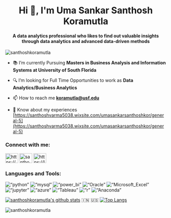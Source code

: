 



<h1 align="center">Hi 👋, I'm Uma Sankar Santhosh Koramutla</h1>
<h4 align="center">A data analytics professional who likes to find out valuable insights through data analytics and advanced data-driven methods</h3>

<p align="left"> <img src="https://komarev.com/ghpvc/?username=santhoshkoramutla&label=Profile%20views&color=0e75b6&style=flat" alt="santhoshkoramutla" /> </p>


- 📚 I’m currently Pursuing **Masters in Business Analysis and Information Systems at University of South Florida**

- 🔍 I’m looking for Full Time Opportunities to work as **Data Analytics/Business Analytics**

- 📫 How to reach me **koramutla@usf.edu**

- 📄 Know about my experiences [https://santhoshvarma5038.wixsite.com/umasankarsanthoshkor/general-5](https://santhoshvarma5038.wixsite.com/umasankarsanthoshkor/general-5)

<h3 align="left">Connect with me:</h3>
<p align="left">
<a href="https://linkedin.com/in/https://www.linkedin.com/in/ussk/" target="blank"><img align="center" src="https://raw.githubusercontent.com/rahuldkjain/github-profile-readme-generator/master/src/images/icons/Social/linked-in-alt.svg" alt="https://www.linkedin.com/in/ussk/" height="30" width="40" /></a>
<a href="https://instagram.com/santhoshvarma.k" target="blank"><img align="center" src="https://raw.githubusercontent.com/rahuldkjain/github-profile-readme-generator/master/src/images/icons/Social/instagram.svg" alt="santhoshvarma.k" height="30" width="40" /></a>
<a href="https://www.leetcode.com/https://leetcode.com/letsdoit999/" target="blank"><img align="center" src="https://raw.githubusercontent.com/rahuldkjain/github-profile-readme-generator/master/src/images/icons/Social/leet-code.svg" alt="https://leetcode.com/letsdoit999/" height="30" width="40" /></a>
</p>

<h3 align="left">Languages and Tools:</h3>
<p align="left"> 
<img src="https://img.shields.io/badge/python-3670A0?style=for-the-badge&logo=python&logoColor=ffdd54" alt=“python” />
<img src="https://img.shields.io/badge/mysql-%2300f.svg?style=for-the-badge&logo=mysql&logoColor=white" alt=“mysql” />
<img src="https://img.shields.io/badge/power_bi-F2C811?style=for-the-badge&logo=powerbi&logoColor=black" alt=“power_bi” />
<img src="https://img.shields.io/badge/Oracle-F80000?style=for-the-badge&logo=oracle&logoColor=white" alt=“Oracle” />
<img src="https://img.shields.io/badge/Microsoft_Excel-217346?style=for-the-badge&logo=microsoft-excel&logoColor=white" alt=“Microsoft_Excel” />
<img src="https://img.shields.io/badge/jupyter-%23FA0F00.svg?style=for-the-badge&logo=jupyter&logoColor=white" alt=“jupyter” />
<img src="https://img.shields.io/badge/azure-%230072C6.svg?style=for-the-badge&logo=microsoftazure&logoColor=white" alt=“azure” />
<img src="https://img.shields.io/badge/Tableau-E97627?style=for-the-badge&logo=Tableau&logoColor=white" alt=“Tableau” />
<img src="https://img.shields.io/badge/r-%23276DC3.svg?style=for-the-badge&logo=r&logoColor=white" alt=“r” />
<img src="https://img.shields.io/badge/Anaconda-%2344A833.svg?style=for-the-badge&logo=anaconda&logoColor=white" alt=“Anaconda” />
 </p>


[![santhoshkoramutla's github stats](https://github-readme-stats.vercel.app/api?username=santhoshkoramutla&count_private=true&show_icons=true&theme=radical&hide_rank=false)](https://github.com/santhoshkoramutla/github-readme-stats) 
:india: :us: [![Top Langs](https://github-readme-stats.vercel.app/api/top-langs/?username=santhoshkoramutla)](https://github.com/santhoshkoramutla/github-readme-stats)

<p><img align="center" src="https://github-readme-streak-stats.herokuapp.com/?user=santhoshkoramutla&" alt="santhoshkoramutla" /></p>
